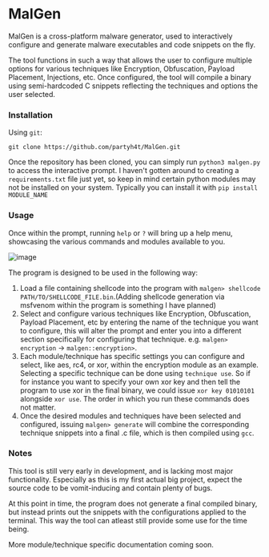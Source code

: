 # MalGen

MalGen is a cross-platform malware generator, used to interactively configure and generate malware executables and code snippets on the fly. 

The tool functions in such a way that allows the user to configure multiple options for various techniques like Encryption, Obfuscation, Payload Placement, Injections, etc. Once configured, the tool will compile a binary using semi-hardcoded C snippets reflecting the techniques and options the user selected.

### Installation
Using `git`:
```
git clone https://github.com/partyh4t/MalGen.git
```

Once the repository has been cloned, you can simply run `python3 malgen.py` to access the interactive prompt. I haven't gotten around to creating a `requirements.txt` file just yet, so keep in mind certain python modules may not be installed on your system. Typically you can install it with `pip install MODULE_NAME`

### Usage
Once within the prompt, running `help` or `?` will bring up a help menu, showcasing the various commands and modules available to you.

![image](https://github.com/user-attachments/assets/97bf3f4d-cc50-4b82-a4b0-8380f28bbcc0)


The program is designed to be used in the following way:
  1. Load a file containing shellcode into the program with `malgen> shellcode PATH/TO/SHELLCODE_FILE.bin`.(Adding shellcode generation via msfvenom within the program is something I have planned)
  2. Select and configure various techniques like Encryption, Obfuscation, Payload Placement, etc by entering the name of the technique you want to configure, this will alter the prompt and enter you into a different section specifically for configuring that technique. e.g. `malgen> encryption` -> `malgen::encryption>`.
  3. Each module/technique has specific settings you can configure and select, like aes, rc4, or xor, within the encryption module as an example. Selecting a specific technique can be done using `technique use`. So if for instance you want to specify your own xor key and then tell the program to use xor in the final binary, we could issue `xor key 01010101` alongside `xor use`. The order in which you run these commands does not matter.
  4. Once the desired modules and techniques have been selected and configured, issuing `malgen> generate` will combine the corresponding technique snippets into a final .c file, which is then compiled using `gcc`.

### Notes
This tool is still very early in development, and is lacking most major functionality. Especially as this is my first actual big project, expect the source code to be vomit-inducing and contain plenty of bugs.

At this point in time, the program does not generate a final compiled binary, but instead prints out the snippets with the configurations applied to the terminal. This way the tool can atleast still provide some use for the time being.

More module/technique specific documentation coming soon.
